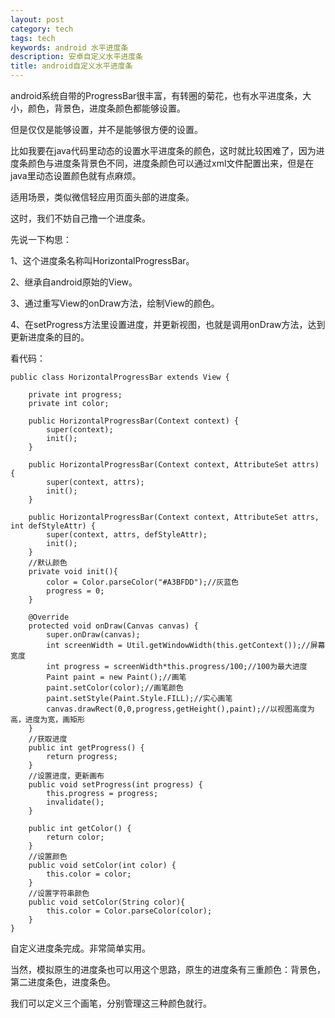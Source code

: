 ```yaml
---
layout: post
category: tech
tags: tech
keywords: android 水平进度条
description: 安卓自定义水平进度条
title: android自定义水平进度条
---
```


android系统自带的ProgressBar很丰富，有转圈的菊花，也有水平进度条，大小，颜色，背景色，进度条颜色都能够设置。

但是仅仅是能够设置，并不是能够很方便的设置。

比如我要在java代码里动态的设置水平进度条的颜色，这时就比较困难了，因为进度条颜色与进度条背景色不同，进度条颜色可以通过xml文件配置出来，但是在java里动态设置颜色就有点麻烦。

适用场景，类似微信轻应用页面头部的进度条。

这时，我们不妨自己撸一个进度条。

先说一下构思：

1、这个进度条名称叫HorizontalProgressBar。

2、继承自android原始的View。

3、通过重写View的onDraw方法，绘制View的颜色。

4、在setProgress方法里设置进度，并更新视图，也就是调用onDraw方法，达到更新进度条的目的。

看代码：

```
public class HorizontalProgressBar extends View {

    private int progress;
    private int color;

    public HorizontalProgressBar(Context context) {
        super(context);
        init();
    }

    public HorizontalProgressBar(Context context, AttributeSet attrs) {
        super(context, attrs);
        init();
    }

    public HorizontalProgressBar(Context context, AttributeSet attrs, int defStyleAttr) {
        super(context, attrs, defStyleAttr);
        init();
    }
    //默认颜色
    private void init(){
        color = Color.parseColor("#A3BFDD");//灰蓝色
        progress = 0;
    }

    @Override
    protected void onDraw(Canvas canvas) {
        super.onDraw(canvas);
        int screenWidth = Util.getWindowWidth(this.getContext());//屏幕宽度
        int progress = screenWidth*this.progress/100;//100为最大进度
        Paint paint = new Paint();//画笔
        paint.setColor(color);//画笔颜色
        paint.setStyle(Paint.Style.FILL);//实心画笔
        canvas.drawRect(0,0,progress,getHeight(),paint);//以视图高度为高，进度为宽，画矩形
    }
    //获取进度
    public int getProgress() {
        return progress;
    }
    //设置进度，更新画布
    public void setProgress(int progress) {
        this.progress = progress;
        invalidate();
    }

    public int getColor() {
        return color;
    }
    //设置颜色
    public void setColor(int color) {
        this.color = color;
    }
    //设置字符串颜色
    public void setColor(String color){
        this.color = Color.parseColor(color);
    }
}
```

自定义进度条完成。非常简单实用。

当然，模拟原生的进度条也可以用这个思路，原生的进度条有三重颜色：背景色，第二进度条色，进度条色。

我们可以定义三个画笔，分别管理这三种颜色就行。




